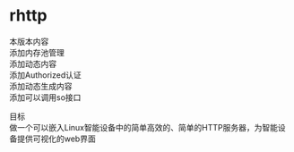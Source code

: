 rhttp
==================
本版本内容<br>
添加内存池管理<br>
添加动态内容<br>
添加Authorized认证<br>
添加动态生成内容<br>
添加可以调用so接口<br>

目标<br>
做一个可以嵌入Linux智能设备中的简单高效的、简单的HTTP服务器，为智能设备提供可视化的web界面
